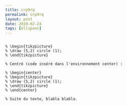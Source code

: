 ```yaml
---
title: crp9rq
permalink: crp9rq
layout: post
date: 2019-02-24
tags: [ellipses]
---
```


```latex% Non centré (la figure est en début de ligne) :

% \begin{tikzpicture}
% \draw (5,2) circle (1);
% \end{tikzpicture}

% Centré (code inséré dans l'environnement center) :

% \begin{center}
% \begin{tikzpicture}
% \draw (5,2) circle (1);
% \end{tikzpicture}
% \end{center}

% Suite du texte, blabla blabla.
```